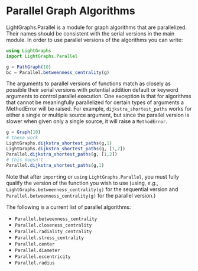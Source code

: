 # Parallel Graph Algorithms

LightGraphs.Parallel is a module for graph algorithms that are parallelized. Their names should be consistent with the
serial versions in the main module. In order to use parallel versions of the algorithms you can write:

```julia
using LightGraphs
import LightGraphs.Parallel

g = PathGraph(10)
bc = Parallel.betweenness_centrality(g)
```

The arguments to parallel versions of functions match as closely as possible their serial versions 
with potential addition default or keyword arguments to control parallel execution. 
One exception is that for algorithms that cannot be meaningfully parallelized for 
certain types of arguments a MethodError will be raised.
For example, `dijkstra_shortest_paths` works for either a single or multiple source argument,
but since the parallel version is slower when given only a single source, it will raise a `MethodError`.

```julia
g = Graph(10)
# these work
LightGraphs.dijkstra_shortest_paths(g,1)
LightGraphs.dijkstra_shortest_paths(g, [1,2])
Parallel.dijkstra_shortest_paths(g, [1,2])
# this doesn't
Parallel.dijkstra_shortest_paths(g,1)
```

Note that after `import`ing or `using` `LightGraphs.Parallel`, you must fully qualify the version of the function you wish to use (using, _e.g._, `LightGraphs.betweenness_centrality(g)` for the sequential version and
`Parallel.betweenness_centrality(g)` for the parallel version.)

The following is a current list of parallel algorithms:
- `Parallel.betweenness_centrality`
- `Parallel.closeness_centrality`
- `Parallel.radiality_centrality`
- `Parallel.stress_centrality`
- `Parallel.center`
- `Parallel.diameter`
- `Parallel.eccentricity`
- `Parallel.radius`


